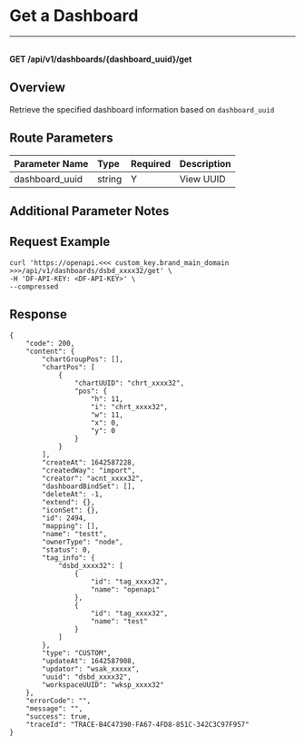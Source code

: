 # Get a Dashboard

---

<br />**GET /api/v1/dashboards/\{dashboard_uuid\}/get**

## Overview
Retrieve the specified dashboard information based on `dashboard_uuid`



## Route Parameters

| Parameter Name        | Type     | Required | Description              |
|:-------------------|:-------|:-----|:----------------|
| dashboard_uuid | string | Y | View UUID<br> |


## Additional Parameter Notes



## Request Example
```shell
curl 'https://openapi.<<< custom_key.brand_main_domain >>>/api/v1/dashboards/dsbd_xxxx32/get' \
-H 'DF-API-KEY: <DF-API-KEY>' \
--compressed 
```



## Response
```shell
{
    "code": 200,
    "content": {
        "chartGroupPos": [],
        "chartPos": [
            {
                "chartUUID": "chrt_xxxx32",
                "pos": {
                    "h": 11,
                    "i": "chrt_xxxx32",
                    "w": 11,
                    "x": 0,
                    "y": 0
                }
            }
        ],
        "createAt": 1642587228,
        "createdWay": "import",
        "creator": "acnt_xxxx32",
        "dashboardBindSet": [],
        "deleteAt": -1,
        "extend": {},
        "iconSet": {},
        "id": 2494,
        "mapping": [],
        "name": "testt",
        "ownerType": "node",
        "status": 0,
        "tag_info": {
            "dsbd_xxxx32": [
                {
                    "id": "tag_xxxx32",
                    "name": "openapi"
                },
                {
                    "id": "tag_xxxx32",
                    "name": "test"
                }
            ]
        },
        "type": "CUSTOM",
        "updateAt": 1642587908,
        "updator": "wsak_xxxxx",
        "uuid": "dsbd_xxxx32",
        "workspaceUUID": "wksp_xxxx32"
    },
    "errorCode": "",
    "message": "",
    "success": true,
    "traceId": "TRACE-B4C47390-FA67-4FD8-851C-342C3C97F957"
} 
```